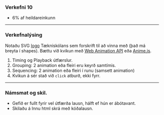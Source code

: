 ### Verkefni 10
- 6% af heildareinkunn

---

### Verkefnalýsing

Notaðu SVG [logo](https://tskoli.is/wp-content/uploads/2018/07/ts-logo.svg) Tækniskólans sem forskrift til að vinna með (það má breyta í shapes). Bættu við kvikun með [Web Animation API](https://github.com/GunnarThorunnarson/FORR3JS05DU/wiki/Kvikun#web-animation-api-waapi) eða [Anime.js](https://animejs.com/).

<!-- við SVG lógóið sem þú bjóst til í Tímaverkefni 9. -->

1. Timing og Playback útfærslur. 
1. Grouping: 2 animation eða fleiri eru keyrð samtímis.
1. Sequencing: 2 animation eða fleiri í runu (samsett animation)
1. Kvikun á sér stað við `click` atburð, ekki fyrr.

---

### Námsmat og skil.
- Gefið er fullt fyrir vel útfærða lausn, hálft ef hún er ábótavant.
- Skilaðu á Innu html skrá með kóðalausn.
